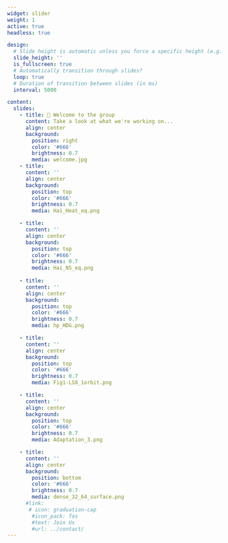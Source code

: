 ```yaml
---
widget: slider
weight: 1
active: true
headless: true

design:
  # Slide height is automatic unless you force a specific height (e.g. '400px')
  slide_height: ''
  is_fullscreen: true
  # Automatically transition through slides?
  loop: true
  # Duration of transition between slides (in ms)
  interval: 5000

content:
  slides:
    - title: 👋 Welcome to the group
      content: Take a look at what we're working on...
      align: center
      background:
        position: right
        color: '#666'
        brightness: 0.7
        media: welcome.jpg
    - title: 
      content: ''
      align: center
      background:
        position: top
        color: '#666'
        brightness: 0.7
        media: Hai_Heat_eq.png

    - title: 
      content: ''
      align: center
      background:
        position: top
        color: '#666'
        brightness: 0.7
        media: Hai_NS_eq.png
        
    - title: 
      content: ''
      align: center
      background:
        position: top
        color: '#666'
        brightness: 0.7
        media: hp_HDG.png

    - title: 
      content: ''
      align: center
      background:
        position: top
        color: '#666'
        brightness: 0.7
        media: Fig1-LS8_1orbit.png

    - title: 
      content: ''
      align: center
      background:
        position: top
        color: '#666'
        brightness: 0.7
        media: Adaptation_3.png

    - title: 
      content: ''
      align: center
      background:
        position: bottom
        color: '#666'
        brightness: 0.7
        media: dense_32_64_surface.png
      #link:
       # icon: graduation-cap
        #icon_pack: fas
        #text: Join Us
        #url: ../contact/
---
```

